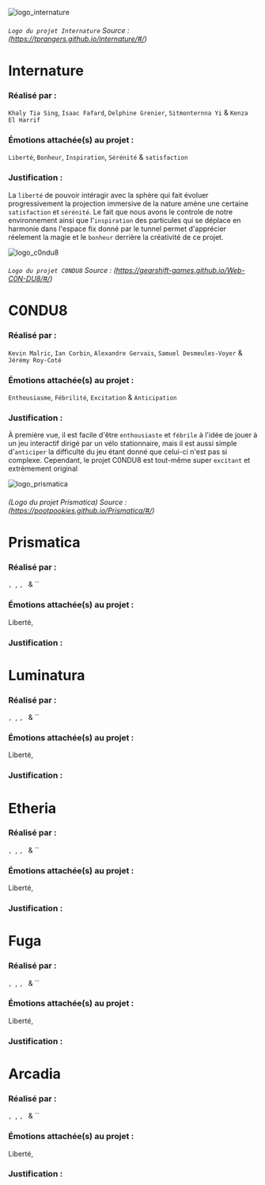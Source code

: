 
![logo_internature](https://github.com/user-attachments/assets/9daea9f6-8565-4d2f-af82-52bc1eee48a4)
###### `Logo du projet Internature` Source : (https://tprangers.github.io/internature/#/)
# Internature

### Réalisé par : 
`Khaly Tia Sing`, `Isaac Fafard`, `Delphine Grenier`, `Sitmonternna Yi` & `Kenza El Harrif`

### Émotions attachée(s) au projet : 
`Liberté`, `Bonheur`, `Inspiration`, `Sérénité` & `satisfaction`

### Justification :
La `liberté` de pouvoir intéragir avec la sphère qui fait évoluer  progressivement la projection immersive de la nature amène une certaine `satisfaction` et `sérénité`. Le fait que nous avons le controle de notre environnement ainsi que l'`inspiration` des particules qui se déplace en harmonie dans l'espace fix donné par le tunnel permet d'apprécier réelement la magie et le `bonheur` derrière la créativité de ce projet.



![logo_c0ndu8](https://github.com/user-attachments/assets/dba65d2c-890a-4792-bb7a-e255d953029e)
###### `Logo du projet C0NDU8` Source : (https://gearshift-games.github.io/Web-C0N-DU8/#/)

# C0NDU8

### Réalisé par :
`Kevin Malric`, `Ian Corbin`, `Alexandre Gervais`, `Samuel Desmeules-Voyer` & `Jérémy Roy-Coté`

### Émotions attachée(s) au projet : 
`Enthousiasme`, `Fébrilité`, `Excitation` & `Anticipation`

### Justification : 
À première vue, il est facile d'être `enthousiaste` et `fébrile` à l'idée de jouer à un jeu interactif dirigé par un vélo stationnaire, mais il est aussi simple d'`anticiper` la difficulté du jeu étant donné que celui-ci n'est pas si complexe. Cependant, le projet C0NDU8 est tout-même super `excitant` et extrèmement original
       
 
![logo_prismatica](https://github.com/user-attachments/assets/300a8b35-3eea-4afe-bb05-940cc40fec8d)
###### *(Logo du projet Prismatica)* Source : (https://pootpookies.github.io/Prismatica/#/) 

# Prismatica

### Réalisé par : 
``, ``, ``, `` & ``

### Émotions attachée(s) au projet : 
Liberté, 

### Justification : 


# Luminatura

### Réalisé par : 
``, ``, ``, `` & ``

### Émotions attachée(s) au projet : 
Liberté, 

### Justification : 



# Etheria

### Réalisé par : 
``, ``, ``, `` & ``

### Émotions attachée(s) au projet : 
Liberté, 

### Justification : 


# Fuga

### Réalisé par : 
``, ``, ``, `` & ``

### Émotions attachée(s) au projet : 
Liberté, 

### Justification : 


# Arcadia

### Réalisé par : 
``, ``, ``, `` & ``

### Émotions attachée(s) au projet : 
Liberté, 

### Justification : 
